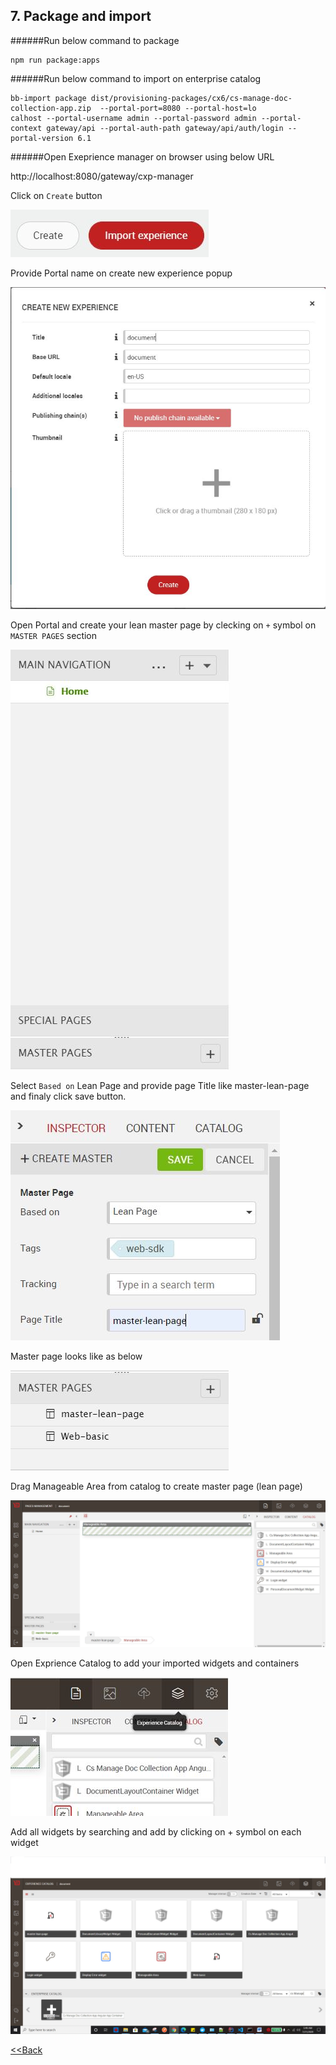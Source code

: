 ## 7. Package and import

######Run below command to package
````
npm run package:apps
````

######Run below command to import on enterprise catalog
````
bb-import package dist/provisioning-packages/cx6/cs-manage-doc-collection-app.zip  --portal-port=8080 --portal-host=lo
calhost --portal-username admin --portal-password admin --portal-context gateway/api --portal-auth-path gateway/api/auth/login --portal-version 6.1
````
######Open Exeprience manager on browser using below URL

http://localhost:8080/gateway/cxp-manager

Click on `Create` button

![Alt text](./images/create-experience-button.jpg?raw=true "Create button")

Provide Portal name on create new experience popup

![Alt text](./images/create-new-experience-popup.JPG?raw=true "Create new experience")

Open Portal and create your lean master page by clecking on `+` symbol on `MASTER PAGES` section

![Alt text](./images/pages.JPG?raw=true "pages")

Select `Based on` Lean Page and provide page Title like master-lean-page and finaly click save button.

![Alt text](./images/master-page.JPG?raw=true "master page")

Master page looks like as below 

![Alt text](./images/master-page-created.JPG?raw=true "master pages")

Drag Manageable Area from catalog to create master page (lean page)

![ScreenShot](./images/drag-manageable-area.JPG?raw=true "manageable area")


Open Exprience Catalog to add your imported widgets and containers


![ScreenShot](./images/openExperienceCatalog.JPG?raw=true "open exprience catalog")


Add all widgets by searching and add by clicking on + symbol on each widget

![ScreenShot](./images/add-widget-into-portal-catalog.JPG?raw=true "add widget into portal catalog")


 
 [<<Back](./README.md)
